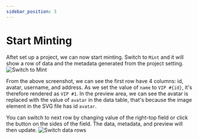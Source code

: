 ```yaml
---
sidebar_position: 3
---
```


# Start Minting

Aftet set up a project, we can now start minting. Switch to `Mint` and it will show a row of data and the metadata generated from the project setting.
![Switch to Mint](/img/getting-started/switch-mint.png)

From the above screenshot, we can see the first row have 4 columns: id, avatar, username, and address. As we set the value of `name` to `VIP #{id}`, it's therefore rendered as `VIP #1`. In the preview area, we can see the avatar is replaced with the value of `avatar` in the data table, that's because the image element in the SVG file has id `avatar`.

You can switch to next row by changing value of the right-top field or click the button on the sides of the field. The data, metadata, and preview will then update.
![Switch data rows](/img/getting-started/switch-mint-data-row.gif)
